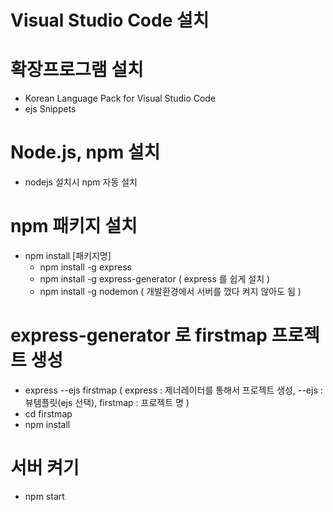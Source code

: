 # Visual Studio Code 설치

# 확장프로그램 설치
- Korean Language Pack for Visual Studio Code
- ejs Snippets

# Node.js, npm 설치
- nodejs 설치시 npm 자동 설치

# npm 패키지 설치
- npm install [패키지명]
    - npm install -g express
    - npm install -g express-generator ( express 를 쉽게 설치 )
    - npm install -g nodemon ( 개발환경에서 서버를 껐다 켜지 않아도 됨 )

# express-generator 로 firstmap 프로젝트 생성
- express --ejs firstmap ( express : 제너레이터를 통해서 프로젝트 생성, --ejs : 뷰템플릿(ejs 선택), firstmap : 프로젝트 명 )
- cd firstmap
- npm install

# 서버 켜기 
- npm start

